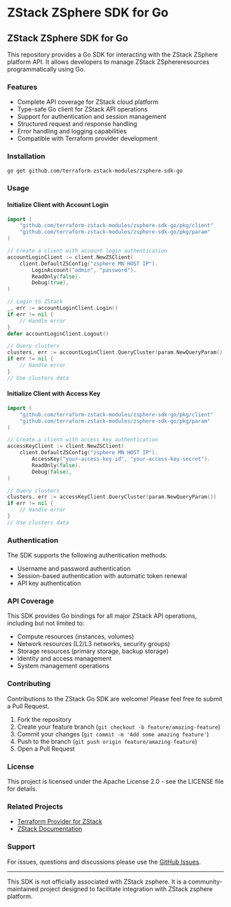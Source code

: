# ZStack ZSphere SDK for Go



## ZStack ZSphere SDK for Go

This repository provides a Go SDK for interacting with the ZStack ZSphere platform API. It allows developers to manage ZStack ZSphereresources programmatically using Go.

### Features

- Complete API coverage for ZStack cloud platform
- Type-safe Go client for ZStack API operations
- Support for authentication and session management
- Structured request and response handling
- Error handling and logging capabilities
- Compatible with Terraform provider development

### Installation

```bash
go get github.com/terraform-zstack-modules/zsphere-sdk-go
```

### Usage

#### Initialize Client with Account Login

```go
import (
    "github.com/terraform-zstack-modules/zsphere-sdk-go/pkg/client"
    "github.com/terraform-zstack-modules/zsphere-sdk-go/pkg/param"
)

// Create a client with account login authentication
accountLoginClient := client.NewZSClient(
    client.DefaultZSConfig("zsphere MN HOST IP").
        LoginAccount("admin", "password").
        ReadOnly(false).
        Debug(true),
)

// Login to ZStack
_, err := accountLoginClient.Login()
if err != nil {
    // Handle error
}
defer accountLoginClient.Logout()

// Query clusters
clusters, err := accountLoginClient.QueryCluster(param.NewQueryParam())
if err != nil {
    // Handle error
}
// Use clusters data

```

#### Initialize Client with Access Key
```go
import (
    "github.com/terraform-zstack-modules/zsphere-sdk-go/pkg/client"
    "github.com/terraform-zstack-modules/zsphere-sdk-go/pkg/param"
)

// Create a client with access key authentication
accessKeyClient := client.NewZSClient(
    client.DefaultZSConfig("zsphere MN HOST IP").
        AccessKey("your-access-key-id", "your-access-key-secret").
        ReadOnly(false).
        Debug(false),
)

// Query clusters
clusters, err := accessKeyClient.QueryCluster(param.NewQueryParam())
if err != nil {
    // Handle error
}
// Use clusters data

```
### Authentication

The SDK supports the following authentication methods:
- Username and password authentication
- Session-based authentication with automatic token renewal
- API key authentication

### API Coverage

This SDK provides Go bindings for all major ZStack API operations, including but not limited to:

- Compute resources (instances, volumes)
- Network resources (L2/L3 networks, security groups)
- Storage resources (primary storage, backup storage)
- Identity and access management
- System management operations

### Contributing

Contributions to the ZStack Go SDK are welcome! Please feel free to submit a Pull Request.

1. Fork the repository
2. Create your feature branch (`git checkout -b feature/amazing-feature`)
3. Commit your changes (`git commit -m 'Add some amazing feature'`)
4. Push to the branch (`git push origin feature/amazing-feature`)
5. Open a Pull Request

### License

This project is licensed under the Apache License 2.0 - see the LICENSE file for details.

### Related Projects

- [Terraform Provider for ZStack](https://github.com/terraform-zstack-modules/terraform-provider-zsphere)
- [ZStack Documentation](https://www.zstack.io/help/zstack_zsphere/api_reference/v4.10.10/1.html)

### Support

For issues, questions and discussions please use the [GitHub Issues](https://github.com/terraform-zstack-modules/zsphere-sdk-go/issues).

---

This SDK is not officially associated with ZStack zsphere. It is a community-maintained project designed to facilitate integration with ZStack zsphere platform.